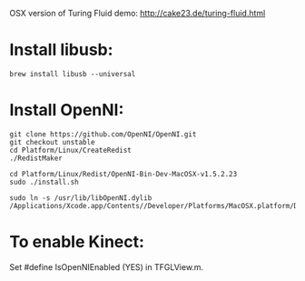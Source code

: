 OSX version of Turing Fluid demo: http://cake23.de/turing-fluid.html 

Install libusb:
==============

    brew install libusb --universal

Install OpenNI:
==============

    git clone https://github.com/OpenNI/OpenNI.git
    git checkout unstable
    cd Platform/Linux/CreateRedist
    ./RedistMaker

    cd Platform/Linux/Redist/OpenNI-Bin-Dev-MacOSX-v1.5.2.23
    sudo ./install.sh

    sudo ln -s /usr/lib/libOpenNI.dylib /Applications/Xcode.app/Contents//Developer/Platforms/MacOSX.platform/Developer/SDKs/MacOSX10.7.sdk/usr/lib/

To enable Kinect:
==============

Set #define IsOpenNIEnabled (YES) in TFGLView.m.
